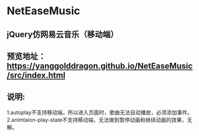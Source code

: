 # NetEaseMusic
## jQuery仿网易云音乐（移动端）
## 预览地址：https://yanggolddragon.github.io/NetEaseMusic/src/index.html

## 说明:
1.autoplay不支持移动端，所以进入页面时，歌曲无法自动播放，必须添加事件。
2.animtaion-play-state不支持移动端，无法做到暂停动画和继续动画的效果，无解。
